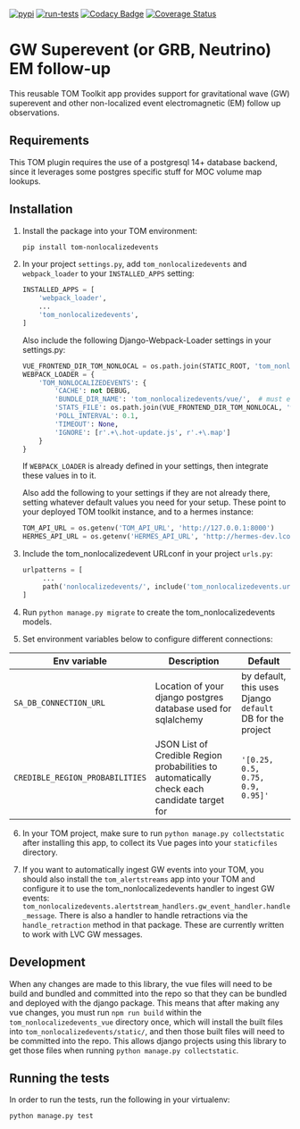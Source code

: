 [![pypi](https://img.shields.io/pypi/v/tom-superevents.svg)](https://pypi.python.org/pypi/tom-superevents)
[![run-tests](https://github.com/TOMToolkit/tom_nonlocalizedevents/actions/workflows/run-tests.yml/badge.svg)](https://github.com/TOMToolkit/tom_nonlocalizedevents/actions/workflows/run-tests.yml)
[![Codacy Badge](https://app.codacy.com/project/badge/Grade/cbcf7ce565d8450f86fff863ef061ff9)](https://www.codacy.com/gh/TOMToolkit/tom_nonlocalizedevents/dashboard?utm_source=github.com&amp;utm_medium=referral&amp;utm_content=TOMToolkit/tom_nonlocalizedevents&amp;utm_campaign=Badge_Grade)
[![Coverage Status](https://coveralls.io/repos/github/TOMToolkit/tom_nonlocalizedevents/badge.svg?branch=main)](https://coveralls.io/github/TOMToolkit/tom_nonlocalizedevents?branch=main)

# GW Superevent (or GRB, Neutrino) EM follow-up

This reusable TOM Toolkit app provides support for gravitational wave (GW) superevent
and other non-localized event electromagnetic (EM) follow up observations.  

## Requirements

This TOM plugin requires the use of a postgresql 14+ database backend, since it leverages some postgres specific stuff for MOC volume map lookups.

## Installation

1. Install the package into your TOM environment:
    ```bash
    pip install tom-nonlocalizedevents
   ```

2. In your project `settings.py`, add `tom_nonlocalizedevents` and `webpack_loader` to your `INSTALLED_APPS` setting:

    ```python
    INSTALLED_APPS = [
        'webpack_loader',
        ...
        'tom_nonlocalizedevents',
    ]
    ```
    
    Also include the following Django-Webpack-Loader settings in your settings.py:

    ```python
    VUE_FRONTEND_DIR_TOM_NONLOCAL = os.path.join(STATIC_ROOT, 'tom_nonlocalizedevents/vue')
    WEBPACK_LOADER = {
        'TOM_NONLOCALIZEDEVENTS': {
            'CACHE': not DEBUG,
            'BUNDLE_DIR_NAME': 'tom_nonlocalizedevents/vue/',  # must end with slash
            'STATS_FILE': os.path.join(VUE_FRONTEND_DIR_TOM_NONLOCAL, 'webpack-stats.json'),
            'POLL_INTERVAL': 0.1,
            'TIMEOUT': None,
            'IGNORE': [r'.+\.hot-update.js', r'.+\.map']
        }
    }
    ```

    If `WEBPACK_LOADER` is already defined in your settings, then integrate these values in to it.

    Also add the following to your settings if they are not already there, setting whatever default values you need for your setup. These point to your deployed TOM toolkit instance, and to a hermes instance:
    ```python
    TOM_API_URL = os.getenv('TOM_API_URL', 'http://127.0.0.1:8000')
    HERMES_API_URL = os.getenv('HERMES_API_URL', 'http://hermes-dev.lco.gtn')

    ```

3. Include the tom_nonlocalizedevent URLconf in your project `urls.py`:
   ```python
   urlpatterns = [
        ...
        path('nonlocalizedevents/', include('tom_nonlocalizedevents.urls', namespace='nonlocalizedevents')),
   ]
   ```

4. Run ``python manage.py migrate`` to create the tom_nonlocalizedevents models.

5. Set environment variables below to configure different connections:

| Env variable | Description | Default |
| ------------ | ----------- | ------- |
| `SA_DB_CONNECTION_URL` | Location of your django postgres database used for sqlalchemy | by default, this uses Django `default` DB for the project |
| `CREDIBLE_REGION_PROBABILITIES` | JSON List of Credible Region probabilities to automatically check each candidate target for | `'[0.25, 0.5, 0.75, 0.9, 0.95]'` |

6. In your TOM project, make sure to run `python manage.py collectstatic` after installing this app, to collect its Vue pages into your `staticfiles` directory.

7. If you want to automatically ingest GW events into your TOM, you should also install the `tom_alertstreams` app into your TOM and configure it to use the tom_nonlocalizedevents handler to ingest GW events: `tom_nonlocalizedevents.alertstream_handlers.gw_event_handler.handle_message`. There is also a handler to handle retractions via the `handle_retraction` method in that package. These are currently written to work with LVC GW messages.

## Development

When any changes are made to this library, the vue files will need to be build and bundled and committed into the repo so that they can be bundled and deployed with the django package. This means that after making any vue changes, you must run `npm run build` within the `tom_nonlocalizedevents_vue` directory once, which will install the built files into `tom_nonlocalizedevents/static/`, and then those built files will need to be committed into the repo. This allows django projects using this library to get those files when running `python manage.py collectstatic`.

## Running the tests

In order to run the tests, run the following in your virtualenv:

`python manage.py test`
